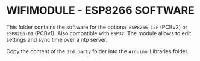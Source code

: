 # WIFIMODULE - ESP8266 SOFTWARE

This folder contains the software for the optional `ESP8266-12F` (PCBv2) or `ESP8266-01` (PCBv1).
Also compatible with `ESP32`.
The module allows to edit settings and sync time over a ntp server.

Copy the content of the `3rd_party` folder into the `Arduino`-Libraries folder.